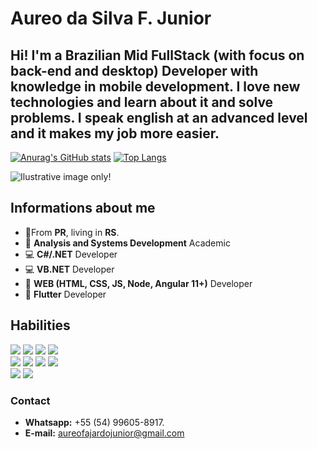 # Aureo da Silva F. Junior

## Hi! I'm a Brazilian Mid **FullStack** (with focus on **back-end** and **desktop**) Developer with knowledge in mobile development. I love new technologies and learn about it and solve problems. I speak **english** at an advanced level and it makes my job more easier.

[![Anurag's GitHub stats](https://github-readme-stats.vercel.app/api?username=AureoFJunior)](https://github.com/AureoFJunior/github-readme-stats)
[![Top Langs](https://github-readme-stats.vercel.app/api/top-langs/?username=AureoFJunior&layout=compact)](https://github.com/AureoFJunior/github-readme-stats)

![Ilustrative image only!](https://i.imgur.com/b7A2trm.png)
## Informations about me

-  🏡From **PR**, living in **RS**.
- 📒 **Analysis and Systems Development** Academic
- 💻 **C#/.NET** Developer
- 💻 **VB.NET** Developer
- 📃 **WEB (HTML, CSS, JS, Node, Angular 11+)** Developer
- 📱  **Flutter** Developer


## Habilities
<div class="back">
  <img src="https://img.shields.io/badge/C%23-239120?style=for-the-badge&logo=c-sharp&logoColor=white%22%3E">
  <img src="https://img.shields.io/badge/.NET-5C2D91?style=for-the-badge&logo=.net&logoColor=white%22%3E">
  <img src="https://img.shields.io/badge/Unity-100000?style=for-the-badge&logo=unity&logoColor=white">
  <img src="https://img.shields.io/badge/Netlify-00C7B7?style=for-the-badge&logo=netlify&logoColor=white">
</div>
<div class"front">
  <img src="https://img.shields.io/badge/JavaScript-F7DF1E?style=for-the-badge&logo=javascript&logoColor=black%22%3E">
  <img src="https://img.shields.io/badge/HTML5-E34F26?style=for-the-badge&logo=html5&logoColor=white%22%3E">
  <img src="https://img.shields.io/badge/CSS3-1572B6?style=for-the-badge&logo=css3&logoColor=white%22%3E">
  <img src="https://img.shields.io/badge/Angular-DD0031?style=for-the-badge&logo=angular&logoColor=white%22%3E">
</div>
<div class="database">
  <img src="https://img.shields.io/badge/PostgreSQL-316192?style=for-the-badge&logo=postgresql&logoColor=white%22%3E">
  <img src="https://img.shields.io/badge/MySQL-005C84?style=for-the-badge&logo=mysql&logoColor=white%22%3E">
</div>

###  Contact

- **Whatsapp:**  +55 (54) 99605-8917.
- **E-mail:** aureofajardojunior@gmail.com
